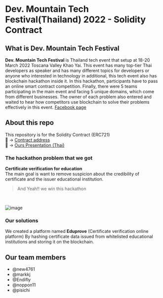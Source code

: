 # **Dev. Mountain Tech Festival(Thailand) 2022 - Solidity Contract**


## What is Dev. Mountain Tech Festival  

**Dev. Mountain Tech Festival** is Thailand tech event that setup at
18-20 March 2022 Toscana Valley Khao Yai. This event has many top-tier Thai developers as speaker and has many different topics for developers or anyone who interested in technology
in additional, this tech event also has blockchain hackathon inside it.
In this hackathon, participants have to pass an online smart contract competition. Finally, there were 5 teams participating in the main event and facing 5 unique domains, which come from different businesses. The owner of each problem also entered and waited to hear how competitors use blockchain to solve their problems effectively in this event.
[Facebook page](https://www.facebook.com/devmountaintechfestival/?ref=page_internal)
## About this repo
This repository is for the Solidity Contract (ERC721) <br>
:bookmark_tabs: -> [Contract address](https://testnet.bscscan.com/address/0x4b5e5d9fe104722e75b9b671a20efa31c9d2bd75#code) <br>
:newspaper: ->        [Ours Presentation (Thai)](https://docs.google.com/presentation/d/16d5bD5Ru74sfditDaeJPu73X5vpyMydQS6dL8hUu3EQ/edit#slide=id.g11e4d075bea_1_27)
### The hackathon problem that we got
**Certificate verification for education** <br> 
The main goal is want to remove suspicion about the credibility of certificate and the issuer educational institution.
> And Yeah!! we win this hackathon 
<br>

![image](https://user-images.githubusercontent.com/30498964/168614013-f3be9e2c-c360-4fbd-9f85-6d24a635f407.png)

### Our solutions
We created a platform named **Eduprove** (Certificate verification online platform)
By hashing certificate data issued from whitelisted educational institutions and storing it on the blockchain.


## Our team members

* @new4761 
* @markkj 
* @Endifly
* @noppon11
* @pisichi

